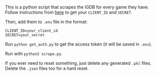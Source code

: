 This is a python script that scrapes the IGDB for every game they have.
Follow instructions from [here](https://api-docs.igdb.com/#getting-started) to get your `CLIENT_ID` and `SECRET`.

Then, add them to `.env` file in the format:
```
CLIENT_ID=your_client_id
SECRET=your_secret
```

Run `python get_auth.py` to get the access token (it will be saved in `.env`).

Run with `python3 scrape.py`.

If you ever need to reset something, just delete any generated `.pkl` files.
Delete the `.json` files too for a hard reset.